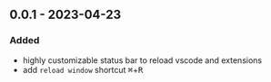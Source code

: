 <!-- https://keepachangelog.com/en/1.0.0/ -->

## 0.0.1 - 2023-04-23

### Added

- highly customizable status bar to reload vscode and extensions
- add `reload window` shortcut <kbd>⌘</kbd>+<kbd>R</kbd>
